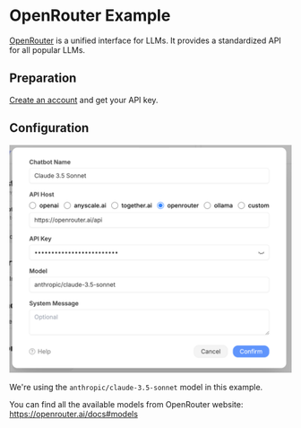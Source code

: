 # OpenRouter Example

[OpenRouter](https://openrouter.ai) is a unified interface for LLMs. It provides a standardized API for all popular LLMs.

## Preparation

[Create an account](https://openrouter.ai) and get your API key.

## Configuration

![](../assets/custom-bots/openrouter.png)

We're using the `anthropic/claude-3.5-sonnet` model in this example.

You can find all the available models from OpenRouter website: <https://openrouter.ai/docs#models>
